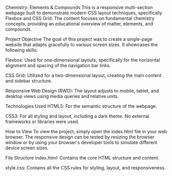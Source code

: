 Chemistry: Elements & Compounds
This is a responsive multi-section webpage built to demonstrate modern CSS layout techniques, specifically Flexbox and CSS Grid. The content focuses on fundamental chemistry concepts, providing an educational overview of matter, elements, and compounds.

Project Objective
The goal of this project was to create a single-page website that adapts gracefully to various screen sizes. It showcases the following skills:

Flexbox: Used for one-dimensional layouts, specifically for the horizontal alignment and spacing of the navigation bar links.

CSS Grid: Utilized for a two-dimensional layout, creating the main content and sidebar structure.

Responsive Web Design (RWD): The layout adjusts to mobile, tablet, and desktop views using media queries and relative units.

Technologies Used
HTML5: For the semantic structure of the webpage.

CSS3: For all styling and layout, including a dark theme. No external frameworks or libraries were used.

How to View
To view the project, simply open the index.html file in your web browser. The responsive design can be tested by resizing the browser window or by using your browser's developer tools to simulate different device screen sizes.

File Structure
index.html: Contains the core HTML structure and content.

style.css: Contains all the CSS rules for styling, layout, and responsiveness.
